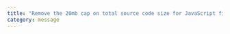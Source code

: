 ```yaml
---
title: "Remove the 20mb cap on total source code size for JavaScript files in the TypeScript language server."
category: message
---
```

